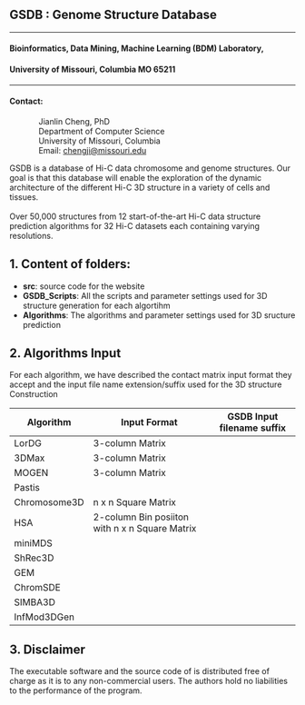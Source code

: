 
## GSDB : Genome Structure Database

----------

#### Bioinformatics, Data Mining, Machine Learning (BDM) Laboratory, 
#### University of Missouri, Columbia MO 65211

----------

#### Contact: <br/>
&nbsp;&nbsp;&nbsp;&nbsp;&nbsp;&nbsp;&nbsp;&nbsp;&nbsp;&nbsp;&nbsp;&nbsp; Jianlin Cheng, PhD <br/>
&nbsp;&nbsp;&nbsp;&nbsp;&nbsp;&nbsp;&nbsp;&nbsp;&nbsp;&nbsp;&nbsp;&nbsp; Department of Computer Science <br/>
&nbsp;&nbsp;&nbsp;&nbsp;&nbsp;&nbsp;&nbsp;&nbsp;&nbsp;&nbsp;&nbsp;&nbsp; University of Missouri, Columbia <br/>
&nbsp;&nbsp;&nbsp;&nbsp;&nbsp;&nbsp;&nbsp;&nbsp;&nbsp;&nbsp;&nbsp;&nbsp; Email: chengji@missouri.edu


GSDB is a database of Hi-C data chromosome and genome structures. Our goal is that this database will enable the exploration of the dynamic architecture of the different Hi-C 3D structure in a variety of cells and tissues.
<br/><br/>
Over 50,000 structures from 12 start-of-the-art Hi-C data structure prediction algorithms for 32 Hi-C datasets each containing varying resolutions.



## 1. Content of folders:
- **src**: source code for the website
- **GSDB_Scripts**: All the scripts and parameter settings used for 3D structure generation for each algortihm
- **Algorithms**:  The algorithms and parameter settings used for 3D sructure prediction


## 2. Algorithms Input ##

For each algorithm, we have described the contact matrix input format they accept and the input file name extension/suffix used for the 3D structure Construction

| Algorithm|  Input Format	| GSDB Input filename suffix |
| --- | --- |--- |
|LorDG | 3-column Matrix | |
|3DMax| 3-column Matrix||
|MOGEN| 3-column Matrix||
|Pastis|||
|Chromosome3D| n x n Square Matrix||
|HSA| 2-column Bin posiiton with n x n Square Matrix||
|miniMDS|||
|ShRec3D|||
|GEM|||
|ChromSDE|||
|SIMBA3D	|||
|InfMod3DGen|||

## 3. Disclaimer ##

The executable software and the source code of is distributed free of charge as it is to any non-commercial users. The authors hold no liabilities to 
the performance of the program.


